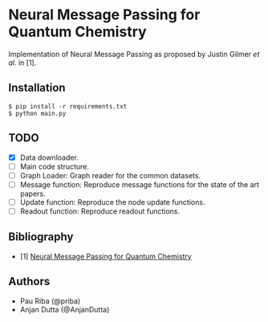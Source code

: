 # Neural Message Passing for Quantum Chemistry

Implementation of Neural Message Passing as proposed by Justin Gilmer *et al.* in [1].

## Installation

    $ pip install -r requirements.txt
    $ python main.py

## TODO

- [x] Data downloader.
- [ ] Main code structure.
- [ ] Graph Loader: Graph reader for the common datasets.
- [ ] Message function: Reproduce message functions for the state of the art papers.
- [ ] Update function: Reproduce the node update functions.
- [ ] Readout function: Reproduce readout functions.

## Bibliography

- [1] [Neural Message Passing for Quantum Chemistry](https://arxiv.org/pdf/1704.01212.pdf)

## Authors

* Pau Riba (@priba)
* Anjan Dutta (@AnjanDutta)
